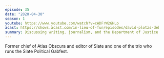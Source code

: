 ```yaml
---
episode: 35
date: "2020-04-30"
season: 1
youtube: https://www.youtube.com/watch?v=cADFrW2GHLo
acast: https://shows.acast.com/in-lieu-of-fun/episodes/david-plotzs-debut-on-the-show-april-30-2020
summary: Discussing writing, journalism, and the Department of Justice
---
```

Former chief of Atlas Obscura and editor of Slate and one of the trio who runs the Slate Political Gabfest.
